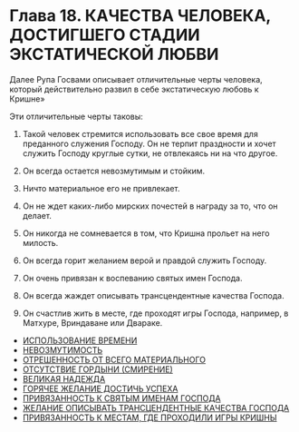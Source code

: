 # Глава 18. КАЧЕСТВА ЧЕЛОВЕКА, ДОСТИГШЕГО СТАДИИ ЭКСТАТИЧЕСКОЙ ЛЮБВИ

Далее Рупа Госвами описывает отличительные черты человека, который действительно развил в себе экстатическую любовь к Кришне»

Эти отличительные черты таковы:

1. Такой человек стремится использовать все свое время для преданного служения Господу. Он не терпит праздности и хочет служить Господу круглые сутки, не отвлекаясь ни на что другое.

2. Он всегда остается невозмутимым и стойким.

3. Ничто материальное его не привлекает.

4. Он не ждет каких-либо мирских почестей в награду за то, что он делает.

5. Он никогда не сомневается в том, что Кришна прольет на него милость.

6. Он всегда горит желанием верой и правдой служить Господу.

7. Он очень привязан к воспеванию святых имен Господа.

8. Он всегда жаждет описывать трансцендентные качества Господа.

9. Он счастлив жить в месте, где проходят игры Господа, например, в Матхуре, Вриндаване или Двараке.

- [ИСПОЛЬЗОВАНИЕ ВРЕМЕНИ](118/11801.md)
- [НЕВОЗМУТИМОСТЬ](118/11802.md)
- [ОТРЕШЕННОСТЬ ОТ ВСЕГО МАТЕРИАЛЬНОГО](118/11803.md)
- [ОТСУТСТВИЕ ГОРДЫНИ \(СМИРЕНИЕ\)](118/11804.md)
- [ВЕЛИКАЯ НАДЕЖДА](118/11805.md)
- [ГОРЯЧЕЕ ЖЕЛАНИЕ ДОСТИЧЬ УСПЕХА](118/11806.md)
- [ПРИВЯЗАННОСТЬ К СВЯТЫМ ИМЕНАМ ГОСПОДА](118/11807.md)
- [ЖЕЛАНИЕ ОПИСЫВАТЬ ТРАНСЦЕНДЕНТНЫЕ КАЧЕСТВА ГОСПОДА](118/11808.md)
- [ПРИВЯЗАННОСТЬ К МЕСТАМ, ГДЕ ПРОХОДИЛИ ИГРЫ КРИШНЫ](118/11809.md)
